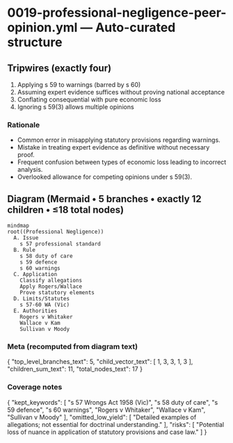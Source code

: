 # 0019-professional-negligence-peer-opinion.yml — Auto-curated structure

## Tripwires (exactly four)

1. Applying s 59 to warnings (barred by s 60)
2. Assuming expert evidence suffices without proving national acceptance
3. Conflating consequential with pure economic loss
4. Ignoring s 59(3) allows multiple opinions

### Rationale
- Common error in misapplying statutory provisions regarding warnings.
- Mistake in treating expert evidence as definitive without necessary proof.
- Frequent confusion between types of economic loss leading to incorrect analysis.
- Overlooked allowance for competing opinions under s 59(3).

## Diagram (Mermaid • 5 branches • exactly 12 children • ≤18 total nodes)

```mermaid
mindmap
root((Professional Negligence))
  A. Issue
    s 57 professional standard
  B. Rule
    s 58 duty of care
    s 59 defence
    s 60 warnings
  C. Application
    Classify allegations
    Apply Rogers/Wallace
    Prove statutory elements
  D. Limits/Statutes
    s 57-60 WA (Vic)
  E. Authorities
    Rogers v Whitaker
    Wallace v Kam
    Sullivan v Moody
```

### Meta (recomputed from diagram text)


{
  "top_level_branches_text": 5,
  "child_vector_text": [
    1,
    3,
    3,
    1,
    3
  ],
  "children_sum_text": 11,
  "total_nodes_text": 17
}

### Coverage notes

{
  "kept_keywords": [
    "s 57 Wrongs Act 1958 (Vic)",
    "s 58 duty of care",
    "s 59 defence",
    "s 60 warnings",
    "Rogers v Whitaker",
    "Wallace v Kam",
    "Sullivan v Moody"
  ],
  "omitted_low_yield": [
    "Detailed examples of allegations; not essential for doctrinal understanding."
  ],
  "risks": [
    "Potential loss of nuance in application of statutory provisions and case law."
  ]
}
